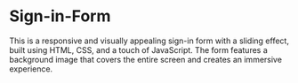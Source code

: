 # Sign-in-Form
This is a responsive and visually appealing sign-in form with a sliding effect, built using HTML, CSS, and a touch of JavaScript. The form features a background image that covers the entire screen and creates an immersive experience.
